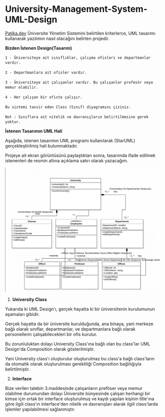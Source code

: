 # University-Management-System-UML-Design
[Patika.dev](https://www.patika.dev/tr)
Üniversite Yönetim Sistemini belirtilen kriterlerce, UML tasarımı kullanarak yazılımın nasıl olacağını belirten projedir.

**Bizden İstenen Design(Tasarım)**

```
1 - Üniversiteye ait sınıflıklar, çalışma ofisleri ve departmanlar vardır.

2 - Departmanlara ait ofisler vardır.

3 - Üniversiteye ait çalışanlar vardır. Bu çalışanlar profesör veya memur olabilir.

4 - Her çalışan bir ofiste çalışır.

Bu sistemi tasvir eden Class (Sınıf) diyagramını çiziniz.

Not : Sınıflara ait nitelik ve davranışların belirtilmesine gerek yoktur.
```

**İstenen Tasarımın UML Hali**

Aşağıda, istenen tasarımın UML programı kullanılarak (StarUML) gerçekleştirilmiş hali bulunmaktadır.

Projeye ait ekran görüntüsünü paylaştıktan sonra, tasarımda ifade edilmek istenenleri de resmin altına açıklama satırı olarak yazacağım.

![github](uml-design.png)

1. **University Class**

Yukarıda ki UML Design'ı, gerçek hayatta ki bir üniversitenin kurulumunun aşamaları gibidir.

Gerçek hayatta da bir üniversite kurulduğunda, ana binaya, yani merkeze bağlı olarak
sınıflar, departmanlar, ve departmanlara bağlı olarak personellerin çalışabilecekleri bir ofis kurulur.

Bu zorunluluktan dolayı University Class'ına bağlı olan bu class'lar UML Design'da Composition olarak gösterilmiştir.

Yani University class'ı oluşturulur oluşturulmaz bu class'a bağlı class'ların da otomatik olarak oluşturulması gerekliliği Composition bağlılığıyla belirtilmiştir.

2. **Interface**

Bize verilen talebin 3.maddesinde çalışanların preföser veya memur olabilme durumundan dolayı
Üniversite bünyesinde çalışan herhangi bir kimse için ortak bir interface oluşturulmuş ve
kaydı yapılan kişinin title'ına göre ilgili class'ın interface'den nitelik ve davranışları alarak
ilgili class'larda işlemler yapılabilmesi sağlanmıştır.